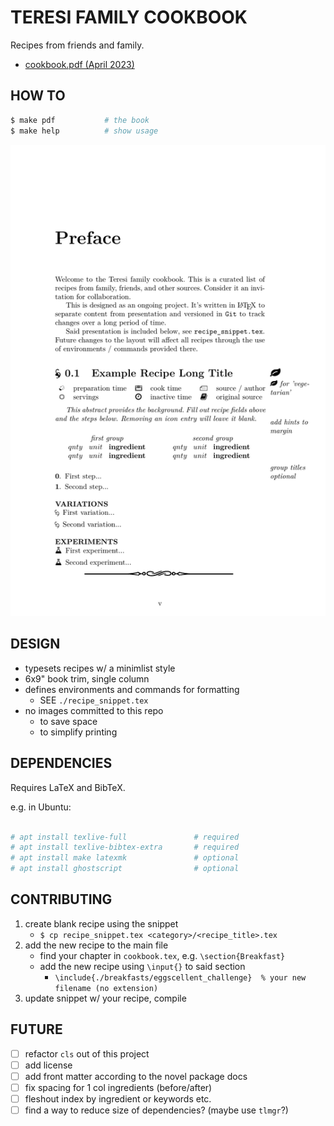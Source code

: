 # TERESI FAMILY COOKBOOK

Recipes from friends and family.

- [cookbook.pdf (April 2023)](https://github.com/teresi/teresi.github.io/blob/master/cookbook/archive/cookbook_20230402.pdf)


## HOW TO

```bash
$ make pdf           # the book
$ make help          # show usage
```

![preface](https://github.com/teresi/teresi.github.io/blob/master/preface.png)


## DESIGN
- typesets recipes w/ a minimlist style
- 6x9" book trim, single column
- defines environments and commands for formatting
    - SEE `./recipe_snippet.tex`
- no images committed to this repo
    - to save space
    - to simplify printing


## DEPENDENCIES
Requires LaTeX and BibTeX.

e.g. in Ubuntu:
```bash

# apt install texlive-full               # required
# apt install texlive-bibtex-extra       # required
# apt install make latexmk               # optional
# apt install ghostscript                # optional
```

## CONTRIBUTING

1. create blank recipe using the snippet
    - `$ cp recipe_snippet.tex <category>/<recipe_title>.tex`
2. add the new recipe to the main file
    - find your chapter in `cookbook.tex`, e.g. `\section{Breakfast}`
    - add the new recipe using `\input{}` to said section
        - `\include{./breakfasts/eggscellent_challenge}  % your new filename (no extension)`
3. update snippet w/ your recipe, compile


## FUTURE

- [ ] refactor `cls` out of this project
- [ ] add license
- [ ] add front matter according to the novel package docs
- [ ] fix spacing for 1 col ingredients (before/after)
- [ ] fleshout index by ingredient or keywords etc.
- [ ] find a way to reduce size of dependencies? (maybe use `tlmgr`?)
